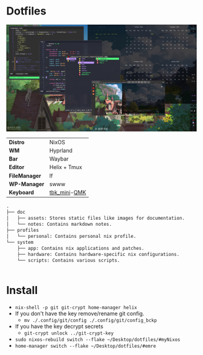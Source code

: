 # Dotfiles

![de](doc/assets/de.png)

|   |   |
|---|---|
| **Distro**      | NixOS        |
| **WM**          | Hyprland     |
| **Bar**         | Waybar       |
| **Editor**      | Helix + Tmux |
| **FileManager** | lf           |
| **WP-Manager**  | swww         |
| **Keyboard**    | [tbk_mini](https://github.com/Bastardkb/TBK-Mini)-[QMK](https://github.com/hakan-demirli/dotfiles/tree/main/.local/share/qmk) |

```
.
├── doc
│   ├── assets: Stores static files like images for documentation.
│   └── notes: Contains markdown notes.
├── profiles
│   └── personal: Contains personal nix profile.
└── system
    ├── app: Contains nix applications and patches.
    ├── hardware: Contains hardware-specific nix configurations.
    └── scripts: Contains various scripts.
  
```

# Install
* ```nix-shell -p git git-crypt home-manager helix```
* If you don't have the key remove/rename git config.
  * ```mv ./.config/git/config ./.config/git/config_bckp```
* If you have the key decrypt secrets
  * ```git-crypt unlock ../git-crypt-key```
* ```sudo nixos-rebuild switch --flake ~/Desktop/dotfiles/#myNixos```
* ```home-manager switch --flake ~/Desktop/dotfiles/#emre```

